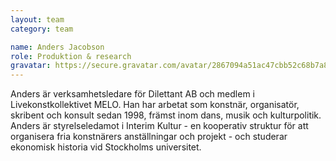 ```yaml
---
layout: team
category: team

name: Anders Jacobson
role: Produktion & research
gravatar: https://secure.gravatar.com/avatar/2867094a51ac47cbb52c68b7a8882208
---
```


Anders är verksamhetsledare för Dilettant AB och medlem i Livekonstkollektivet MELO. Han har arbetat som konstnär, organisatör, skribent och konsult sedan 1998, främst inom dans, musik och kulturpolitik. Anders är styrelseledamot i Interim Kultur - en kooperativ struktur för att organisera fria konstnärers anställningar och projekt - och studerar ekonomisk historia vid Stockholms universitet.